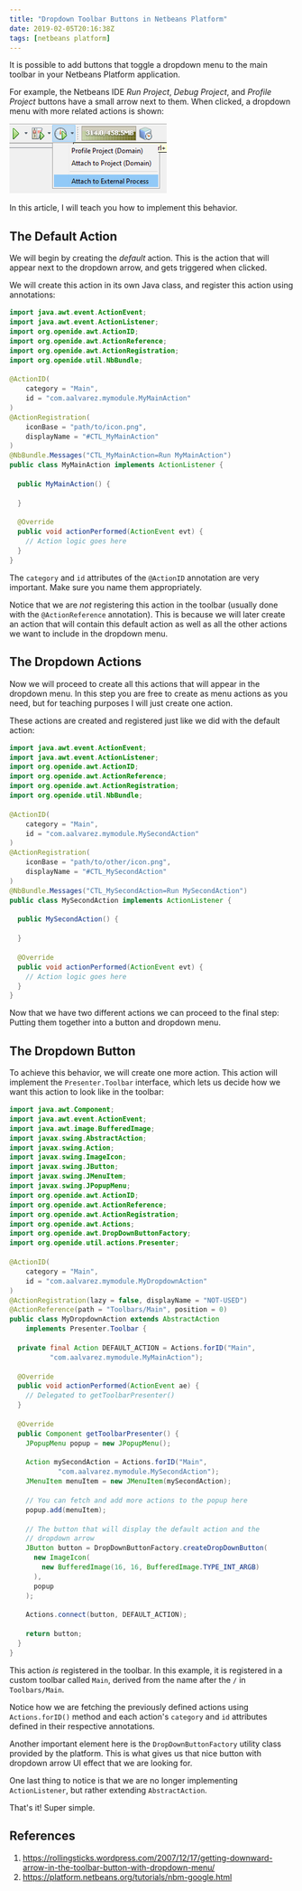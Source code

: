 ```yaml
---
title: "Dropdown Toolbar Buttons in Netbeans Platform"
date: 2019-02-05T20:16:38Z
tags: [netbeans platform]
---
```


It is possible to add buttons that toggle a dropdown menu to the main toolbar in your Netbeans Platform application.

For example, the Netbeans IDE _Run Project_, _Debug Project_, and _Profile Project_ buttons have a small arrow next to them. When clicked, a dropdown menu with more related actions is shown:

![Netbeans IDE Dropdown Buttons](/posts/dropdown-toolbar-buttons-in-netbeans-platform/netbeans_ide_dropdown_actions.png)

In this article, I will teach you how to implement this behavior.

<!--more-->

## The Default Action

We will begin by creating the _default_ action. This is the action that will appear next to the dropdown arrow, and gets triggered when clicked.

We will create this action in its own Java class, and register this action using annotations:

```java
import java.awt.event.ActionEvent;
import java.awt.event.ActionListener;
import org.openide.awt.ActionID;
import org.openide.awt.ActionReference;
import org.openide.awt.ActionRegistration;
import org.openide.util.NbBundle;

@ActionID(
    category = "Main",
    id = "com.aalvarez.mymodule.MyMainAction"
)
@ActionRegistration(
    iconBase = "path/to/icon.png",
    displayName = "#CTL_MyMainAction"
)
@NbBundle.Messages("CTL_MyMainAction=Run MyMainAction")
public class MyMainAction implements ActionListener {

  public MyMainAction() {

  }

  @Override
  public void actionPerformed(ActionEvent evt) {
    // Action logic goes here
  }
}
```

The `category` and `id` attributes of the `@ActionID` annotation are very important. Make sure you name them appropriately.

Notice that we are *not* registering this action in the toolbar (usually done with the `@ActionReference` annotation).  This is because we will later create an action that will contain this default action as well as all the other actions we want to include in the dropdown menu.

## The Dropdown Actions

Now we will proceed to create all this actions that will appear in the dropdown menu. In this step you are free to create as menu actions as you need, but for teaching purposes I will just create one action.

These actions are created and registered just like we did with the default action:

```java
import java.awt.event.ActionEvent;
import java.awt.event.ActionListener;
import org.openide.awt.ActionID;
import org.openide.awt.ActionReference;
import org.openide.awt.ActionRegistration;
import org.openide.util.NbBundle;

@ActionID(
    category = "Main",
    id = "com.aalvarez.mymodule.MySecondAction"
)
@ActionRegistration(
    iconBase = "path/to/other/icon.png",
    displayName = "#CTL_MySecondAction"
)
@NbBundle.Messages("CTL_MySecondAction=Run MySecondAction")
public class MySecondAction implements ActionListener {

  public MySecondAction() {

  }

  @Override
  public void actionPerformed(ActionEvent evt) {
    // Action logic goes here
  }
}
```

Now that we have two different actions we can proceed to the final step: Putting them together into a button and dropdown menu.

## The Dropdown Button

To achieve this behavior, we will create one more action. This action will implement the `Presenter.Toolbar` interface, which lets us decide how we want this action to look like in the toolbar:

```java
import java.awt.Component;
import java.awt.event.ActionEvent;
import java.awt.image.BufferedImage;
import javax.swing.AbstractAction;
import javax.swing.Action;
import javax.swing.ImageIcon;
import javax.swing.JButton;
import javax.swing.JMenuItem;
import javax.swing.JPopupMenu;
import org.openide.awt.ActionID;
import org.openide.awt.ActionReference;
import org.openide.awt.ActionRegistration;
import org.openide.awt.Actions;
import org.openide.awt.DropDownButtonFactory;
import org.openide.util.actions.Presenter;

@ActionID(
    category = "Main",
    id = "com.aalvarez.mymodule.MyDropdownAction"
)
@ActionRegistration(lazy = false, displayName = "NOT-USED")
@ActionReference(path = "Toolbars/Main", position = 0)
public class MyDropdownAction extends AbstractAction
    implements Presenter.Toolbar {

  private final Action DEFAULT_ACTION = Actions.forID("Main",
          "com.aalvarez.mymodule.MyMainAction");

  @Override
  public void actionPerformed(ActionEvent ae) {
    // Delegated to getToolbarPresenter()
  }

  @Override
  public Component getToolbarPresenter() {
    JPopupMenu popup = new JPopupMenu();

    Action mySecondAction = Actions.forID("Main",
            "com.aalvarez.mymodule.MySecondAction");
    JMenuItem menuItem = new JMenuItem(mySecondAction);

    // You can fetch and add more actions to the popup here
    popup.add(menuItem);

    // The button that will display the default action and the
    // dropdown arrow
    JButton button = DropDownButtonFactory.createDropDownButton(
      new ImageIcon(
        new BufferedImage(16, 16, BufferedImage.TYPE_INT_ARGB)
      ),
      popup
    );

    Actions.connect(button, DEFAULT_ACTION);

    return button;
  }
}
```

This action _is_ registered in the toolbar. In this example, it is registered in a custom toolbar called `Main`, derived from the name after the `/` in `Toolbars/Main`.

Notice how we are fetching the previously defined actions using `Actions.forID()` method and each action's `category` and `id` attributes defined in their respective annotations.

Another important element here is the `DropDownButtonFactory` utility class provided by the platform. This is what gives us that nice button with dropdown arrow UI effect that we are looking for.

One last thing to notice is that we are no longer implementing `ActionListener`, but rather extending `AbstractAction`.

That's it! Super simple.

## References

1. https://rollingsticks.wordpress.com/2007/12/17/getting-downward-arrow-in-the-toolbar-button-with-dropdown-menu/
2. https://platform.netbeans.org/tutorials/nbm-google.html
